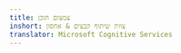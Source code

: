 ```yaml
---
title: צמצום תוכן
inshort: צוות שיתוף קבצים & אחסון
translator: Microsoft Cognitive Services
---
```





